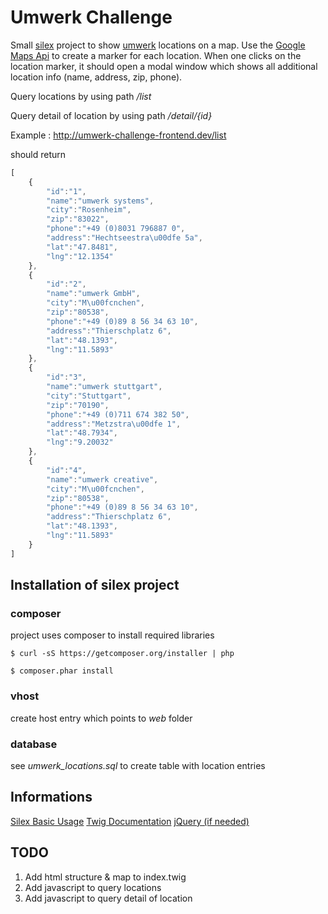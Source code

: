 # Umwerk Challenge

Small [silex](http://silex.sensiolabs.org/) project to show [umwerk](http://www.umwerk.com) locations on a map.
Use the [Google Maps Api](https://developers.google.com/maps/?hl=de) to create a marker 
for each location. When one clicks on the location marker, it should open a modal window which 
shows all additional location info (name, address, zip, phone).

Query locations by using path */list*

Query detail of location by using path */detail/{id}*

Example : 
http://umwerk-challenge-frontend.dev/list

should return

```javascript
[
    {
        "id":"1",
        "name":"umwerk systems",
        "city":"Rosenheim",
        "zip":"83022",
        "phone":"+49 (0)8031 796887 0",
        "address":"Hechtseestra\u00dfe 5a",
        "lat":"47.8481",
        "lng":"12.1354"
    },
    {
        "id":"2",
        "name":"umwerk GmbH",
        "city":"M\u00fcnchen",
        "zip":"80538",
        "phone":"+49 (0)89 8 56 34 63 10",
        "address":"Thierschplatz 6",
        "lat":"48.1393",
        "lng":"11.5893"
    },
    {
        "id":"3",
        "name":"umwerk stuttgart",
        "city":"Stuttgart",
        "zip":"70190",
        "phone":"+49 (0)711 674 382 50",
        "address":"Metzstra\u00dfe 1",
        "lat":"48.7934",
        "lng":"9.20032"
    },
    {
        "id":"4",
        "name":"umwerk creative",
        "city":"M\u00fcnchen",
        "zip":"80538",
        "phone":"+49 (0)89 8 56 34 63 10",
        "address":"Thierschplatz 6",
        "lat":"48.1393",
        "lng":"11.5893"
    }
]
```



## Installation of silex project ##

### composer ### 
project uses composer to install required libraries

```
$ curl -sS https://getcomposer.org/installer | php
```

```
$ composer.phar install
```
### vhost ###

create host entry which points to *web* folder

### database ###

see *umwerk_locations.sql* to create table with location entries


## Informations ##
[Silex Basic Usage](http://silex.sensiolabs.org/doc/usage.html)
[Twig Documentation](http://twig.sensiolabs.org/documentation)
[jQuery (if needed)](http://api.jquery.com/jquery.ajax/)



## TODO ##

1. Add html structure & map to index.twig
2. Add javascript to query locations
3. Add javascript to query detail of location

